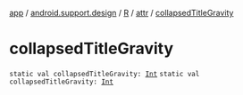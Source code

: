 [app](../../../index.md) / [android.support.design](../../index.md) / [R](../index.md) / [attr](index.md) / [collapsedTitleGravity](./collapsed-title-gravity.md)

# collapsedTitleGravity

`static val collapsedTitleGravity: `[`Int`](https://kotlinlang.org/api/latest/jvm/stdlib/kotlin/-int/index.html)
`static val collapsedTitleGravity: `[`Int`](https://kotlinlang.org/api/latest/jvm/stdlib/kotlin/-int/index.html)